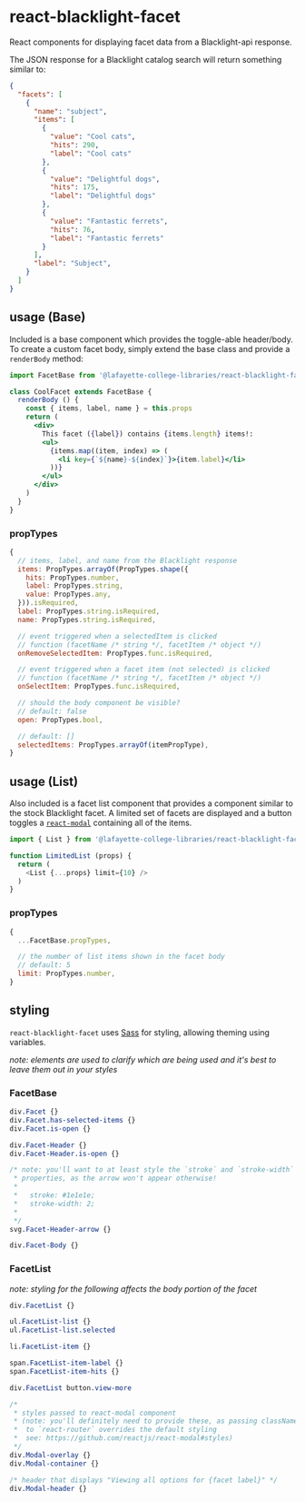 react-blacklight-facet
======================

React components for displaying facet data from a Blacklight-api response.

The JSON response for a Blacklight catalog search will return something
similar to:

```json
{
  "facets": [
    {
      "name": "subject",
      "items": [
        {
          "value": "Cool cats",
          "hits": 290,
          "label": "Cool cats"
        },
        {
          "value": "Delightful dogs",
          "hits": 175,
          "label": "Delightful dogs"
        },
        {
          "value": "Fantastic ferrets",
          "hits": 76,
          "label": "Fantastic ferrets"
        }
      ],
      "label": "Subject",
    }
  ]
}
```

usage (Base)
-----------------

Included is a base component which provides the toggle-able header/body.
To create a custom facet body, simply extend the base class and provide
a `renderBody` method:

```jsx
import FacetBase from '@lafayette-college-libraries/react-blacklight-facet'

class CoolFacet extends FacetBase {
  renderBody () {
    const { items, label, name } = this.props
    return (
      <div>
        This facet ({label}) contains {items.length} items!:
        <ul>
          {items.map((item, index) => (
            <li key={`${name}-${index}`}>{item.label}</li>
          ))}
        </ul>
      </div>
    )
  }
}
```

### propTypes

```javascript
{
  // items, label, and name from the Blacklight response
  items: PropTypes.arrayOf(PropTypes.shape({
    hits: PropTypes.number,
    label: PropTypes.string,
    value: PropTypes.any,
  })).isRequired,
  label: PropTypes.string.isRequired,
  name: PropTypes.string.isRequired,

  // event triggered when a selectedItem is clicked
  // function (facetName /* string */, facetItem /* object */)
  onRemoveSelectedItem: PropTypes.func.isRequired,

  // event triggered when a facet item (not selected) is clicked
  // function (facetName /* string */, facetItem /* object */)
  onSelectItem: PropTypes.func.isRequired,

  // should the body component be visible?
  // default: false
  open: PropTypes.bool,

  // default: []
  selectedItems: PropTypes.arrayOf(itemPropType),
}
```

usage (List)
-----------------

Also included is a facet list component that provides a component similar
to the stock Blacklight facet. A limited set of facets are displayed and
a button toggles a [`react-modal`][react-modal] containing all of the items.

```javascript
import { List } from '@lafayette-college-libraries/react-blacklight-facet'

function LimitedList (props) {
  return (
    <List {...props} limit={10} />
  )
}
```

### propTypes

```javascript
{
  ...FacetBase.propTypes,

  // the number of list items shown in the facet body
  // default: 5
  limit: PropTypes.number,
}
```

styling
-------

`react-blacklight-facet` uses [Sass][sass] for styling, allowing theming using
variables.



_note: elements are used to clarify which are being used and it's best to
leave them out in your styles_

### FacetBase

```css
div.Facet {}
div.Facet.has-selected-items {}
div.Facet.is-open {}

div.Facet-Header {}
div.Facet-Header.is-open {}

/* note: you'll want to at least style the `stroke` and `stroke-width`
 * properties, as the arrow won't appear otherwise!
 *
 *   stroke: #1e1e1e;
 *   stroke-width: 2;
 *
 */
svg.Facet-Header-arrow {}

div.Facet-Body {}
```

### FacetList

_note: styling for the following affects the body portion of the facet_

```css
div.FacetList {}

ul.FacetList-list {}
ul.FacetList-list.selected

li.FacetList-item {}

span.FacetList-item-label {}
span.FacetList-item-hits {}

div.FacetList button.view-more

/*
 * styles passed to react-modal component
 * (note: you'll definitely need to provide these, as passing classNames
 *  to `react-router` overrides the default styling
 *  see: https://github.com/reactjs/react-modal#styles)
 */
div.Modal-overlay {}
div.Modal-container {}

/* header that displays "Viewing all options for {facet label}" */
div.Modal-header {}
```

[react-modal]: https://github.com/reactjs/react-modal
[sass]: http://sass-lang.com
